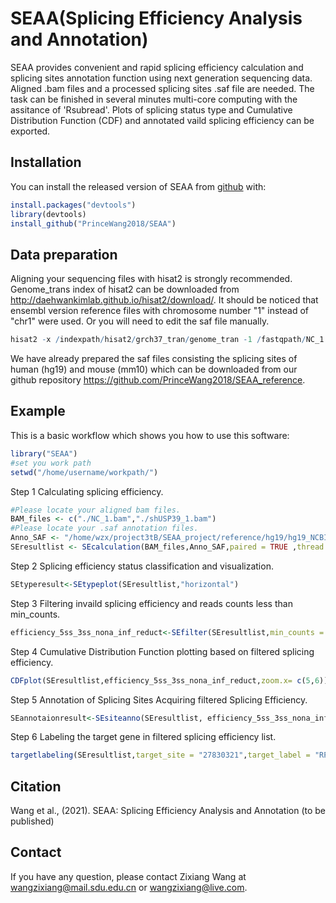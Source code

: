 
# SEAA(Splicing Efficiency Analysis and Annotation)

<!-- badges: start -->
<!-- badges: end -->

SEAA provides convenient and rapid splicing efficiency calculation and splicing 
sites annotation function using next generation sequencing data. Aligned .bam 
files and a processed splicing sites .saf file are needed. The task can be finished 
in several minutes  multi-core computing with the assitance of 'Rsubread'. Plots 
of splicing status type and Cumulative Distribution Function (CDF) and annotated 
vaild splicing efficiency can be exported. 

## Installation

You can install the released version of SEAA from [github](https://github.com/PrinceWang2018/SEAA) with:

``` r
install.packages("devtools")
library(devtools)
install_github("PrinceWang2018/SEAA")
```
## Data preparation

Aligning your sequencing files with hisat2 is strongly recommended. Genome_trans
index of hisat2 can be downloaded from http://daehwankimlab.github.io/hisat2/download/.
It should be noticed that ensembl version reference files with chromosome number 
"1" instead of "chr1" were used. Or you will need to edit the saf file manually.

``` r
hisat2 -x /indexpath/hisat2/grch37_tran/genome_tran -1 /fastqpath/NC_1.fastq -2 /fastqpath/NC_2.fastq --min-intronlen 20 --max-intronlen 10000 --threads 12 --rna-strandness F | samtools sort -o /outputpath/NC.bam - 
```
We have already prepared the saf files consisting the splicing sites of human (hg19)
and mouse (mm10) which can be downloaded from our github repository https://github.com/PrinceWang2018/SEAA_reference.

## Example

This is a basic workflow which shows you how to use this software:

``` r
library("SEAA")
#set you work path
setwd("/home/username/workpath/")
```
Step 1 Calculating splicing efficiency.
``` r
#Please locate your aligned bam files.
BAM_files <- c("./NC_1.bam","./shUSP39_1.bam")
#Please locate your .saf annotation files.
Anno_SAF <- "/home/wzx/project3tB/SEAA_project/reference/hg19/hg19_NCBI_splicing_sites_20210705.saf"
SEresultlist <- SEcalculation(BAM_files,Anno_SAF,paired = TRUE ,thread = 8,strand = 1)
```
Step 2 Splicing efficiency status classification and visualization.
``` r
SEtyperesult<-SEtypeplot(SEresultlist,"horizontal")
```
Step 3 Filtering invaild splicing efficiency and reads counts less than min_counts.
``` r
efficiency_5ss_3ss_nona_inf_reduct<-SEfilter(SEresultlist,min_counts = 5)
```
Step 4 Cumulative Distribution Function plotting based on filtered splicing efficiency.
``` r
CDFplot(SEresultlist,efficiency_5ss_3ss_nona_inf_reduct,zoom.x= c(5,6))
```
Step 5 Annotation of Splicing Sites Acquiring filtered Splicing Efficiency.
``` r
SEannotaionresult<-SEsiteanno(SEresultlist, efficiency_5ss_3ss_nona_inf_reduct, species = "hs")
```
Step 6 Labeling the target gene in filtered splicing efficiency list.
``` r
targetlabeling(SEresultlist,target_site = "27830321",target_label = "RPL21",xlim.max = 1000, ylim.max = 1000)
```

## Citation
Wang et al., (2021). SEAA: Splicing Efficiency Analysis and Annotation (to be published)
## Contact
If you have any question, please contact Zixiang Wang at wangzixiang@mail.sdu.edu.cn or wangzixiang@live.com.
